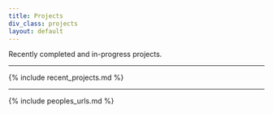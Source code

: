 ```yaml
---
title: Projects
div_class: projects
layout: default
---
```


Recently completed and in-progress projects.

---

{% include recent_projects.md %}

---

{% include peoples_urls.md %}
